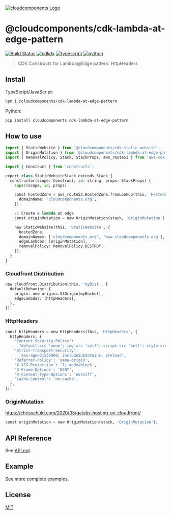 [![cloudcomponents Logo](https://raw.githubusercontent.com/cloudcomponents/cdk-constructs/master/logo.png)](https://github.com/cloudcomponents/cdk-constructs)

# @cloudcomponents/cdk-lambda-at-edge-pattern

[![Build Status](https://github.com/cloudcomponents/cdk-constructs/workflows/Build/badge.svg)](https://github.com/cloudcomponents/cdk-constructs/actions?query=workflow=Build)
[![cdkdx](https://img.shields.io/badge/buildtool-cdkdx-blue.svg)](https://github.com/hupe1980/cdkdx)
[![typescript](https://img.shields.io/badge/jsii-typescript-blueviolet.svg)](https://www.npmjs.com/package/@cloudcomponents/cdk-lambda-at-edge-pattern)
[![python](https://img.shields.io/badge/jsii-python-blueviolet.svg)](https://pypi.org/project/cloudcomponents.cdk-lambda-at-edge-pattern/)

> CDK Constructs for Lambda@Edge pattern: HttpHeaders

## Install

TypeScript/JavaScript:

```bash
npm i @cloudcomponents/cdk-lambda-at-edge-pattern
```

Python:

```bash
pip install cloudcomponents.cdk-lambda-at-edge-pattern
```

## How to use

```python
import { StaticWebsite } from '@cloudcomponents/cdk-static-website';
import { OriginMutation } from '@cloudcomponents/cdk-lambda-at-edge-pattern';
import { RemovalPolicy, Stack, StackProps, aws_route53 } from 'aws-cdk-lib';

import { Construct } from 'constructs';

export class StaticWebsiteStack extends Stack {
  constructor(scope: Construct, id: string, props: StackProps) {
    super(scope, id, props);

    const hostedZone = aws_route53.HostedZone.fromLookup(this, 'HostedZone', {
      domainName: 'cloudcomponents.org',
    });

    // Create a lambda at edge
    const originMutation = new OriginMutation(stack, 'OriginMutation');

    new StaticWebsite(this, 'StaticWebsite', {
      hostedZone,
      domainNames: ['cloudcomponents.org', 'www.cloudcomponents.org'],
      edgeLambdas: [originMutation],
      removalPolicy: RemovalPolicy.DESTROY,
    });
  }
}
```

### Cloudfront Distribution

```python
new cloudfront.Distribution(this, 'myDist', {
  defaultBehavior: {
    origin: new origins.S3Origin(myBucket),
    edgeLambdas: [httpHeaders],
  },
});
```

### HttpHeaders

```python
const httpHeaders = new HttpHeaders(this, 'HttpHeaders', {
  httpHeaders: {
    'Content-Security-Policy':
      "default-src 'none'; img-src 'self'; script-src 'self'; style-src 'self' 'unsafe-inline'; object-src 'none'; connect-src 'self'",
    'Strict-Transport-Security':
      'max-age=31536000; includeSubdomains; preload',
    'Referrer-Policy': 'same-origin',
    'X-XSS-Protection': '1; mode=block',
    'X-Frame-Options': 'DENY',
    'X-Content-Type-Options': 'nosniff',
    'Cache-Control': 'no-cache',
  },
});
```

### OriginMutation

https://chrisschuld.com/2020/05/gatsby-hosting-on-cloudfront/

```python
const originMutation = new OriginMutation(stack, 'OriginMutation');
```

## API Reference

See [API.md](https://github.com/cloudcomponents/cdk-constructs/tree/master/packages/cdk-lambda-at-edge-pattern/API.md).

## Example

See more complete [examples](https://github.com/cloudcomponents/cdk-constructs/tree/master/examples).

## License

[MIT](https://github.com/cloudcomponents/cdk-constructs/tree/master/packages/cdk-lambda-at-edge-pattern/LICENSE)
